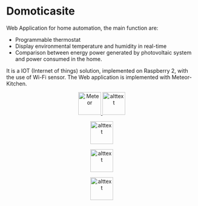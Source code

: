 
# Domoticasite
Web Application for home automation, the main function are:

- Programmable thermostat
- Display environmental temperature and humidity in real-time
- Comparison between energy power generated by photovoltaic system and power consumed in the home.

It is a IOT (Internet of things) solution, implemented on Raspberry 2, with the use of Wi-Fi sensor.
The Web application is implemented with Meteor-Kitchen.


<p align="center">
  <a href='https://www.meteor.com'>
   <img src='https://user-images.githubusercontent.com/841294/26841702-0902bbee-4af3-11e7-9805-0618da66a246.png' height='60' alt='Meteor'>
  </a>
   <a> 
 <img src='https://shop.highsoft.com/skin/frontend/highsoft/bootstrap/images/logo.svg' alt='alttext' height='60'>
  </a>
  
</p>

<p align="center">
 <a> 
 <img src='https://shop.highsoft.com/skin/frontend/highsoft/bootstrap/images/logo.svg' alt='alttext' height='60'>
  </a>
</p>

<p align="center">
  <a>
 <img src='https://encrypted-tbn3.gstatic.com/images?q=tbn:ANd9GcQ6OTvEpuXGtoQ7rS_MuwV8DurmIKFlEdWVsQBo8J-CMd-NLos-' alt='alttext' height='60'>
  </a>
</p>

<p align="center">
  <a>
 <img src='https://encrypted-tbn3.gstatic.com/images?q=tbn:ANd9GcRvG55OJYJ0rQktTd5AtYW-yerEjB6dmeWLOibbsASKXRNbDNcJpUu0w-Hr' alt='alttext' height='60'>
  </a>
</p>
